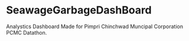 # SeawageGarbageDashBoard

Analystics Dashboard Made for Pimpri Chinchwad Muncipal Corporation PCMC Datathon.
